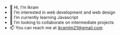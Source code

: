 - 👋 Hi, I’m Ikram
- 👀 I’m interested in web development and web design
- 🌱 I’m currently learning Javascript
- 💞️ I’m looking to collaborate on intermediate projects  
- 📫 You can reach me at ikramlm21@gmail.com

<!---
IkramLM/IkramLM is a ✨ special ✨ repository because its `README.md` (this file) appears on your GitHub profile.
You can click the Preview link to take a look at your changes.
--->      
